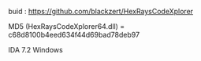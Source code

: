 

buid : https://github.com/blackzert/HexRaysCodeXplorer


MD5 (HexRaysCodeXplorer64.dll) = c68d8100b4eed634f44d69bad78deb97


IDA 7.2 Windows